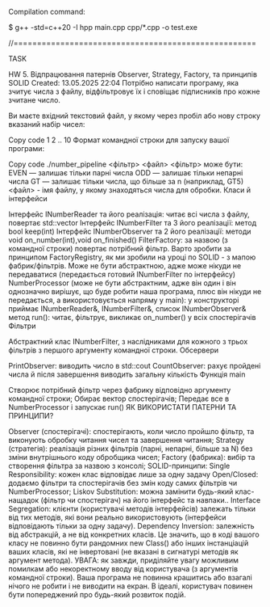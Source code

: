 Compilation command:

$ g++ -std=c++20 -I hpp main.cpp cpp/*.cpp -o test.exe

//====================================================

TASK

HW 5. Відпрацювання патернів Observer, Strategy, Factory, та принципів SOLID
Created: 13.05.2025 22:04
Потрібно написати програму, яка зчитує числа з файлу, відфільтровує їх і сповіщає підписників про кожне зчитане число.

Ви маєте вхідний текстовий файл, у якому через пробіл або нову строку вказаний набір чисел:

Copy code
1
2
..
10
Формат командної строки для запуску вашої програми:

Copy code
./number_pipeline <фільтр> <файл>
<фільтр> може бути:
EVEN — залишає тільки парні числа
ODD — залишає тільки непарні числа
GT<n> — залишає тільки числа, що більше за n (наприклад, GT5)
<файл> - імя файлу, у якому знаходяться числа для обробки.
Класи й інтерфейси

Інтерфейс INumberReader та його реалізація: читає всі числа з файлу, повертає std::vector<int>
Інтерфейс INumberFilter та 3 його реалізації: метод bool keep(int)
Інтерфейс INumberObserver та 2 його реалізації: методи void on_number(int),void on_finished()
FilterFactory: за назвою (з командної строки) повертає потрібний фільтр. Варто зробити за принципом FactoryRegistry, як ми зробили на уроці по SOLID - з мапою фабрик/фільтрів. Може не бути абстрактною, адже може нікуди не передаватися (передається готовий INumberFilter по інтерфейсу)
NumberProcessor (може не бути абстрактним, адже він один і він однозначно вирішує, що буде робити наша програма, плюс він нікуди не передається, а використовується напряму у main):
у конструкторі приймає INumberReader&, INumberFilter&, список INumberObserver&
метод run(): читає, фільтрує, викликає on_number() у всіх спостерігачів
Фільтри

Абстрактний клас INumberFilter, з наслідниками для кожного з трьох фільтрів з першого аргументу командної строки.
Обсервери

PrintObserver: виводить число в std::cout
CountObserver: рахує пройдені числа й після завершення виводить загальну кількість
Функція main

Створює потрібний фільтр через фабрику відповідно аргументу командної строки;
Обирає вектор спостерігачів;
Передає все в NumberProcessor і запускає run()
ЯК ВИКОРИСТАТИ ПАТЕРНИ ТА ПРИНЦИПИ?

Observer (спостерігачі): спостерігають, коли число пройшло фільтр, та виконують обробку читання чисел та завершення читання;
Strategy (стратегія): реалізація різних фільтрів (парні, непарні, більше за N) без зміни внутрішнього коду обробщика чисел;
Factory (фабрика): вибір та створення фільтра за назвою з консолі;
SOLID-принципи:
Single Responsibility: кожен клас відповідає лише за одну задачу
Open/Closed: додаємо фільтри та спостерігачів без змін коду самих фільтрів чи NumberProcessor;
Liskov Substitution: можна замінити будь-який клас-нащадок (фільтр чи спостерігач) на його інтерфейс та навпаки..
Interface Segregation: клієнти (користувачі методів інтерфейсів) залежать тільки від тих методів, які вони реально використовують (інтерфейси відповідають тільки за одну задачу).
Dependency Inversion: залежність від абстракцій, а не від конкретних класів. Це значить, що в коді вашого класу не повинно бути рандомних new Class() або інших інстанціацій ваших класів, які не інвертовані (не вказані в сигнатурі методів як аргумент метода).
УВАГА: як завжди, приділяйте увагу можливим помилкам або некоректному вводу від користувача (з аргументів командної строки). Ваша програма не повинна крашитись або взагалі нічого не робити і не виводити на екран. В ідеалі, користувач повинен бути попереджений про будь-який розвиток подій.
